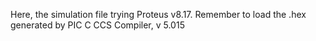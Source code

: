 Here, the simulation file trying Proteus v8.17. 
Remember to load the .hex generated by PIC C CCS Compiler, v 5.015
